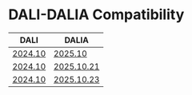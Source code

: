 # DALI-DALIA Compatibility

| DALI     | DALIA        |
|----------|--------------|
| [2024.10](https://github.com/AAAI-DISIM-UnivAQ/DALI/releases/tag/2024.10)    |  [2025.10](https://github.com/lollix91/dalia/releases/tag/2025.10)   |
| [2024.10](https://github.com/AAAI-DISIM-UnivAQ/DALI/releases/tag/2024.10)    |  [2025.10.21](https://github.com/lollix91/dalia/releases/tag/2025.10.21)   |
| [2024.10](https://github.com/AAAI-DISIM-UnivAQ/DALI/releases/tag/2024.10)    |  [2025.10.23](https://github.com/lollix91/dalia/releases/tag/2025.10.23)   |
